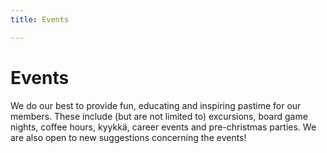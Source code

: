 ```yaml
---
title: Events

---
```


# Events

We do our best to provide fun, educating and inspiring pastime for our members. These include
(but are not limited to) excursions, board game nights, coffee hours, kyykkä, career events and
pre-christmas parties. We are also open to new suggestions concerning the events!
